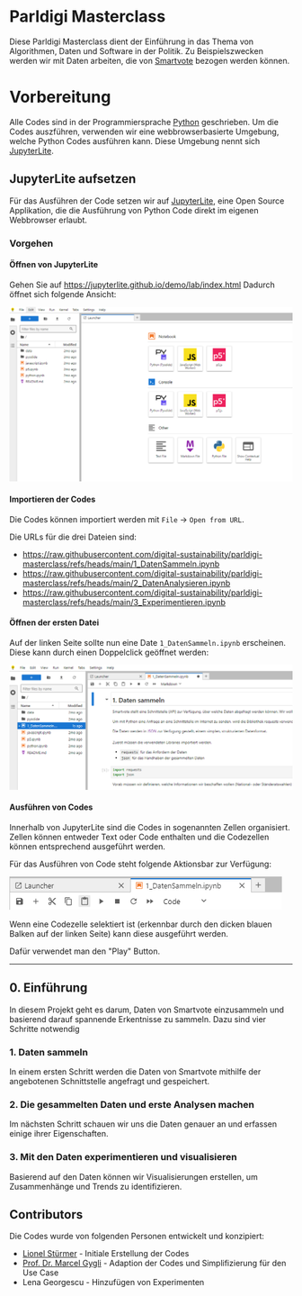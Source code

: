 # Parldigi Masterclass

Diese Parldigi Masterclass dient der Einführung in das Thema von Algorithmen, Daten und Software in der Politik.
Zu Beispielszwecken werden wir mit Daten arbeiten, die von [Smartvote](https://www.smartvote.ch) bezogen werden können.

# Vorbereitung

Alle Codes sind in der Programmiersprache [Python](https://www.python.org/) geschrieben.
Um die Codes auszführen, verwenden wir eine webbrowserbasierte Umgebung, welche Python Codes ausführen kann.
Diese Umgebung nennt sich [JupyterLite](https://jupyter.org/try-jupyter/lab/).

## JupyterLite aufsetzen

Für das Ausführen der Code setzen wir auf [JupyterLite](https://github.com/jupyterlite), eine Open Source Applikation, die die Ausführung von Python Code direkt im eigenen Webbrowser erlaubt.

### Vorgehen

#### Öffnen von JupyterLite

Gehen Sie auf https://jupyterlite.github.io/demo/lab/index.html
Dadurch öffnet sich folgende Ansicht:

![JupyterLite Interface](images/jupyterlite.png)

#### Importieren der Codes

Die Codes können importiert werden mit `File` -> `Open from URL`.

Die URLs für die drei Dateien sind:

- https://raw.githubusercontent.com/digital-sustainability/parldigi-masterclass/refs/heads/main/1_DatenSammeln.ipynb
- https://raw.githubusercontent.com/digital-sustainability/parldigi-masterclass/refs/heads/main/2_DatenAnalysieren.ipynb
- https://raw.githubusercontent.com/digital-sustainability/parldigi-masterclass/refs/heads/main/3_Experimentieren.ipynb

#### Öffnen der ersten Datei

Auf der linken Seite sollte nun eine Date `1_DatenSammeln.ipynb` erscheinen. Diese kann durch einen Doppelclick geöffnet werden:

![Geöffnete erste Datei](images/jupyterlite2.png)

#### Ausführen von Codes

Innerhalb von JupyterLite sind die Codes in sogenannten Zellen organisiert. Zellen können entweder Text oder Code enthalten und die Codezellen können entsprechend ausgeführt werden.

Für das Ausführen von Code steht folgende Aktionsbar zur Verfügung:

![Action Bar](images/jupyterlite3.png)

Wenn eine Codezelle selektiert ist (erkennbar durch den dicken blauen Balken auf der linken Seite) kann diese ausgeführt werden.

Dafür verwendet man den "Play" Button.

---

## 0. Einführung

In diesem Projekt geht es darum, Daten von Smartvote einzusammeln und basierend darauf spannende Erkentnisse zu sammeln. Dazu sind vier Schritte notwendig

### 1. Daten sammeln

In einem ersten Schritt werden die Daten von Smartvote mithilfe der angebotenen Schnittstelle angefragt und gespeichert.

### 2. Die gesammelten Daten und erste Analysen machen

Im nächsten Schritt schauen wir uns die Daten genauer an und erfassen einige ihrer Eigenschaften.

### 3. Mit den Daten experimentieren und visualisieren

Basierend auf den Daten können wir Visualisierungen erstellen, um Zusammenhänge und Trends zu identifizieren.

## Contributors

Die Codes wurde von folgenden Personen entwickelt und konzipiert:

- [Lionel Stürmer](https://github.com/lionelsemion/) - Initiale Erstellung der Codes
- [Prof. Dr. Marcel Gygli](https://www.bfh.ch/de/ueber-die-bfh/personen/ywvhtmvrnkn3/) - Adaption der Codes und Simplifizierung für den Use Case
- Lena Georgescu - Hinzufügen von Experimenten
